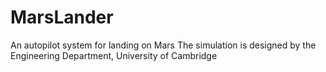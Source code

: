 # MarsLander
An autopilot system for landing on Mars
The simulation is designed by the Engineering Department, University of Cambridge
